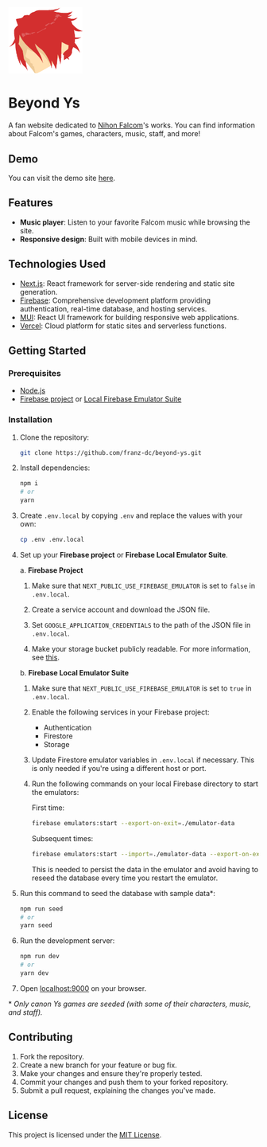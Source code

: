 <!-- markdownlint-disable-next-line -->
<img width="150" src="/public/assets/logo.png" alt="Beyond Ys logo">

# Beyond Ys

A fan website dedicated to [Nihon Falcom](https://www.falcom.co.jp)'s works. You can find information about Falcom's games, characters, music, staff, and more!

## Demo

You can visit the demo site [here](https://beyond-ys.vercel.app).

## Features

- **Music player**: Listen to your favorite Falcom music while browsing the site.
- **Responsive design**: Built with mobile devices in mind.

## Technologies Used

- [Next.js](https://nextjs.org): React framework for server-side rendering and static site generation.
- [Firebase](https://firebase.google.com): Comprehensive development platform providing authentication, real-time database, and hosting services.
- [MUI](https://mui.com): React UI framework for building responsive web applications.
- [Vercel](https://vercel.com): Cloud platform for static sites and serverless functions.

## Getting Started

### Prerequisites

- [Node.js](https://nodejs.org/en/download/)
- [Firebase project](https://firebase.google.com/docs/web/setup) or [Local Firebase Emulator Suite](https://firebase.google.com/docs/emulator-suite/install_and_configure)

### Installation

1. Clone the repository:

   ```sh
   git clone https://github.com/franz-dc/beyond-ys.git
   ```

2. Install dependencies:

   ```sh
   npm i
   # or
   yarn
   ```

3. Create `.env.local` by copying `.env` and replace the values with your own:

   ```sh
   cp .env .env.local
   ```

4. Set up your **Firebase project** or **Firebase Local Emulator Suite**.

   a. **Firebase Project**

   1. Make sure that `NEXT_PUBLIC_USE_FIREBASE_EMULATOR` is set to `false` in `.env.local`.

   2. Create a service account and download the JSON file.

   3. Set `GOOGLE_APPLICATION_CREDENTIALS` to the path of the JSON file in `.env.local`.

   4. Make your storage bucket publicly readable. For more information, see [this](https://stackoverflow.com/a/61129057).

   b. **Firebase Local Emulator Suite**

   1. Make sure that `NEXT_PUBLIC_USE_FIREBASE_EMULATOR` is set to `true` in `.env.local`.

   2. Enable the following services in your Firebase project:

      - Authentication
      - Firestore
      - Storage

   3. Update Firestore emulator variables in `.env.local` if necessary. This is only needed if you're using a different host or port.

   4. Run the following commands on your local Firebase directory to start the emulators:

      First time:

      ```sh
      firebase emulators:start --export-on-exit=./emulator-data
      ```

      Subsequent times:

      ```sh
      firebase emulators:start --import=./emulator-data --export-on-exit=./emulator-data
      ```

      This is needed to persist the data in the emulator and avoid having to reseed the database every time you restart the emulator.

5. Run this command to seed the database with sample data\*:

   ```sh
   npm run seed
   # or
   yarn seed
   ```

6. Run the development server:

   ```sh
   npm run dev
   # or
   yarn dev
   ```

7. Open [localhost:9000](http://localhost:9000) on your browser.

\* _Only canon Ys games are seeded (with some of their characters, music, and staff)._

## Contributing

1. Fork the repository.
2. Create a new branch for your feature or bug fix.
3. Make your changes and ensure they're properly tested.
4. Commit your changes and push them to your forked repository.
5. Submit a pull request, explaining the changes you've made.

## License

This project is licensed under the [MIT License](https://github.com/franz-dc/beyond-ys/blob/main/LICENSE).
